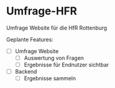 # Umfrage-HFR
Umfrage Website für die HfR Rottenburg

Geplante Features:
- [ ] Umfrage Website
  - [ ] Auswertung von Fragen
  - [ ] Ergebnisse für Endnutzer sichtbar
- [ ] Backend
  - [ ] Ergebnisse sammeln
